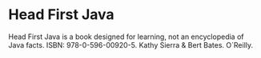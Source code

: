 # Head First Java
Head First Java is a book designed for learning, not an encyclopedia of Java facts.
ISBN: 978-0-596-00920-5.
Kathy Sierra & Bert Bates.
O´Reilly.
